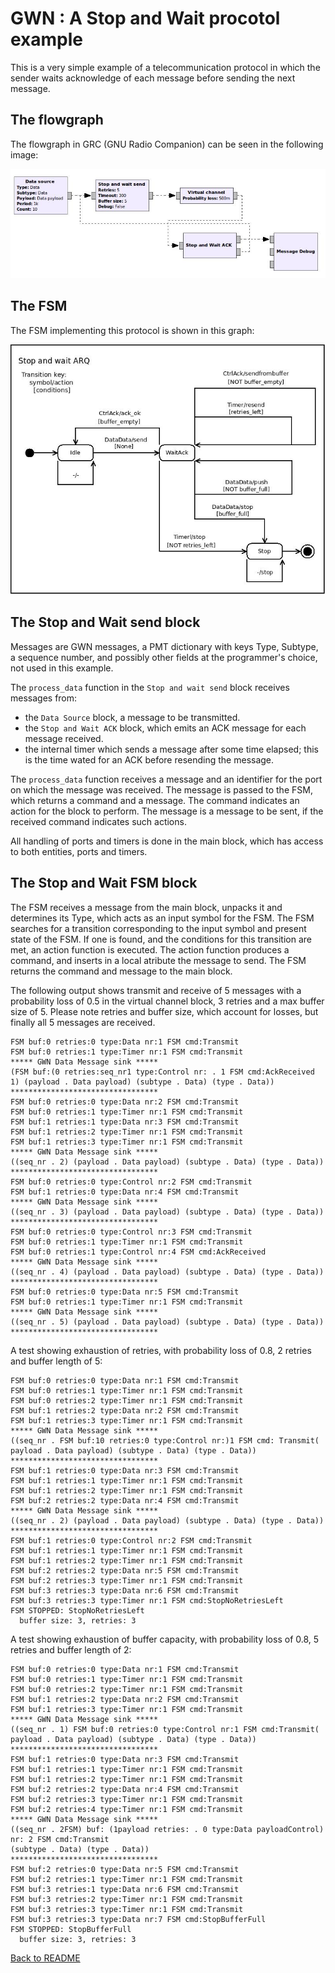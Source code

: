 # GWN : A Stop and Wait procotol example

This is a very simple example of a telecommunication protocol in which the sender waits acknowledge of each message before sending the next message.

## The flowgraph

The flowgraph in GRC (GNU Radio Companion) can be seen in the following image:

![Stop and Wait example GRC](../Images/StopWaitExampleGRC.jpg)

## The FSM
 
The FSM implementing this protocol is shown in this graph:

![Stop and Wait FSM](../Images/stop_wait_send_FSM.jpg)

## The Stop and Wait send block

Messages are GWN messages, a PMT dictionary with keys Type, Subtype, a sequence number, and possibly other fields at the programmer's choice, not used in this example.

The `process_data` function in the `Stop and wait send` block receives messages from:
* the `Data Source` block, a message to be transmitted.
* the `Stop and Wait ACK` block, which emits an ACK message for each message received.
* the internal timer which sends a message after some time elapsed; this is the time wated for an ACK before resending the message.

The `process_data` function receives a message and an identifier for the port on which the message was received. The message is passed to the FSM, which returns a command and a message. The command indicates an action for the block to perform. The message is a message to be sent, if the received command indicates such actions.

All handling of ports and timers is done in the main block, which has access to both entities, ports and timers.

## The Stop and Wait FSM block

The FSM receives a message from the main block, unpacks it and determines its Type, which acts as an input symbol for the FSM. The FSM searches for a transition corresponding to the input symbol and present state of the FSM. If one is found, and the conditions for this transition are met, an action function is executed. The action function produces a command, and inserts in a local atribute the message to send. The FSM returns the command and message to the main block.

The following output shows transmit and receive of 5 messages with a probability loss of 0.5 in the virtual channel block, 3 retries and a max buffer size of 5. Please note retries and buffer size, which account for losses, but finally all 5 messages are received.
```
FSM buf:0 retries:0 type:Data nr:1 FSM cmd:Transmit
FSM buf:0 retries:1 type:Timer nr:1 FSM cmd:Transmit
***** GWN Data Message sink *****
(FSM buf:(0 retries:seq_nr1 type:Control nr: . 1 FSM cmd:AckReceived
1) (payload . Data payload) (subtype . Data) (type . Data))
*********************************
FSM buf:0 retries:0 type:Data nr:2 FSM cmd:Transmit
FSM buf:0 retries:1 type:Timer nr:1 FSM cmd:Transmit
FSM buf:1 retries:1 type:Data nr:3 FSM cmd:Transmit
FSM buf:1 retries:2 type:Timer nr:1 FSM cmd:Transmit
FSM buf:1 retries:3 type:Timer nr:1 FSM cmd:Transmit
***** GWN Data Message sink *****
((seq_nr . 2) (payload . Data payload) (subtype . Data) (type . Data))
*********************************
FSM buf:0 retries:0 type:Control nr:2 FSM cmd:Transmit
FSM buf:1 retries:0 type:Data nr:4 FSM cmd:Transmit
***** GWN Data Message sink *****
((seq_nr . 3) (payload . Data payload) (subtype . Data) (type . Data))
*********************************
FSM buf:0 retries:0 type:Control nr:3 FSM cmd:Transmit
FSM buf:0 retries:1 type:Timer nr:1 FSM cmd:Transmit
FSM buf:0 retries:1 type:Control nr:4 FSM cmd:AckReceived
***** GWN Data Message sink *****
((seq_nr . 4) (payload . Data payload) (subtype . Data) (type . Data))
*********************************
FSM buf:0 retries:0 type:Data nr:5 FSM cmd:Transmit
FSM buf:0 retries:1 type:Timer nr:1 FSM cmd:Transmit
***** GWN Data Message sink *****
((seq_nr . 5) (payload . Data payload) (subtype . Data) (type . Data))
*********************************
```
A test showing exhaustion of retries, with probability loss of 0.8, 2 retries and buffer length of 5:
```
FSM buf:0 retries:0 type:Data nr:1 FSM cmd:Transmit
FSM buf:0 retries:1 type:Timer nr:1 FSM cmd:Transmit
FSM buf:0 retries:2 type:Timer nr:1 FSM cmd:Transmit
FSM buf:1 retries:2 type:Data nr:2 FSM cmd:Transmit
FSM buf:1 retries:3 type:Timer nr:1 FSM cmd:Transmit
***** GWN Data Message sink *****
((seq_nr . FSM buf:10 retries:0 type:Control nr:)1 FSM cmd: Transmit(
payload . Data payload) (subtype . Data) (type . Data))
*********************************
FSM buf:1 retries:0 type:Data nr:3 FSM cmd:Transmit
FSM buf:1 retries:1 type:Timer nr:1 FSM cmd:Transmit
FSM buf:1 retries:2 type:Timer nr:1 FSM cmd:Transmit
FSM buf:2 retries:2 type:Data nr:4 FSM cmd:Transmit
***** GWN Data Message sink *****
((seq_nr . 2) (payload . Data payload) (subtype . Data) (type . Data))
*********************************
FSM buf:1 retries:0 type:Control nr:2 FSM cmd:Transmit
FSM buf:1 retries:1 type:Timer nr:1 FSM cmd:Transmit
FSM buf:1 retries:2 type:Timer nr:1 FSM cmd:Transmit
FSM buf:2 retries:2 type:Data nr:5 FSM cmd:Transmit
FSM buf:2 retries:3 type:Timer nr:1 FSM cmd:Transmit
FSM buf:3 retries:3 type:Data nr:6 FSM cmd:Transmit
FSM buf:3 retries:3 type:Timer nr:1 FSM cmd:StopNoRetriesLeft
FSM STOPPED: StopNoRetriesLeft
  buffer size: 3, retries: 3
```
A test showing exhaustion of buffer capacity, with probability loss of 0.8, 5 retries and buffer length of 2:
```
FSM buf:0 retries:0 type:Data nr:1 FSM cmd:Transmit
FSM buf:0 retries:1 type:Timer nr:1 FSM cmd:Transmit
FSM buf:0 retries:2 type:Timer nr:1 FSM cmd:Transmit
FSM buf:1 retries:2 type:Data nr:2 FSM cmd:Transmit
FSM buf:1 retries:3 type:Timer nr:1 FSM cmd:Transmit
***** GWN Data Message sink *****
((seq_nr . 1) FSM buf:0 retries:0 type:Control nr:1 FSM cmd:Transmit(
payload . Data payload) (subtype . Data) (type . Data))
*********************************
FSM buf:1 retries:0 type:Data nr:3 FSM cmd:Transmit
FSM buf:1 retries:1 type:Timer nr:1 FSM cmd:Transmit
FSM buf:1 retries:2 type:Timer nr:1 FSM cmd:Transmit
FSM buf:2 retries:2 type:Data nr:4 FSM cmd:Transmit
FSM buf:2 retries:3 type:Timer nr:1 FSM cmd:Transmit
FSM buf:2 retries:4 type:Timer nr:1 FSM cmd:Transmit
***** GWN Data Message sink *****
((seq_nr . 2FSM) buf: (1payload retries: . 0 type:Data payloadControl) nr: 2 FSM cmd:Transmit
(subtype . Data) (type . Data))
*********************************
FSM buf:2 retries:0 type:Data nr:5 FSM cmd:Transmit
FSM buf:2 retries:1 type:Timer nr:1 FSM cmd:Transmit
FSM buf:3 retries:1 type:Data nr:6 FSM cmd:Transmit
FSM buf:3 retries:2 type:Timer nr:1 FSM cmd:Transmit
FSM buf:3 retries:3 type:Timer nr:1 FSM cmd:Transmit
FSM buf:3 retries:3 type:Data nr:7 FSM cmd:StopBufferFull
FSM STOPPED: StopBufferFull
  buffer size: 3, retries: 3
```

[Back to README](../../README.md)

